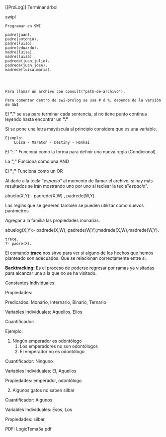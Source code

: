 [[ProLog]]
Terminar árbol

swipl

```SWI
Programar en SWI

padre(juan).
padre(antonio).
padre(luiso).
padre(eduardo).
madre(luisa).
madre(luisa).
padrede(juan,julio).
padrede(juan,jose).
madrede(luisa,maria).




Para llamar un archivo con consult("path-de-archivo").

Para comentar dentro de swi-prolog se usa # ó %, depende de la versión de SWI

```


El **"."** se usa para terminar cada sentencia, si no tiene punto continua leyendo hasta encontrar un **"."**

Si se pone una letra mayúscula al principio considera que es una variable. 

	Ejemplo:
		Luisa - Maraton - Destiny - Honkai

El ":-" Funciona como la forma para definir una nueva regla (Condicional).  

La **","** Funciona como una AND

El **";"** Funciona como un OR

Al darle a la tecla "*espacio*" al momento de llamar el archivo, si hay más resultados se irán mostrando uno por uno al teclear la tecla"*espacio*".

abuelo(X,Y):- padrede(X,W) , padrede(W,Y). 

Las reglas que se generen también se pueden utilizar como nuevos parámetros 

Agregar a la familia las propiedades monarias. 

abuelog(X,Y):- padrede(X,W), padrede(W,Y);madrede(X,W),madrede(W,Y).


```SWI
trace.
?- padre(X).
```

El comando **trace** nos sirve para ver si alguno de los hechos que hemos planteado son adecuados. Que se relacionan correctamente entre si.

**Backtracking:**  Es el proceso de poderse regresar por ramas ya visitadas para alcanzar una a la que no se ha visitado. 

Constantes Individuales:

Propiedades:

Predicados: Monario, Internario, Binario, Ternario 

Variables Individuales: Aquellos, Ellos

Cuantificador: 


Ejemplo:

1. Ningún emperador es odontólogo
	1. Los emperadores no son odontólogos 
	2. El emperador no es odontólogo

Cuantificador: Ninguno

Variables Individuales: El, Aquellos 

Propiedades: emperador, odontólogo

2. Algunos gatos no saben silbar

Cuantificador: Algunos 

Variables Individuales: Esos, Los 

Propiedades: silbar

PDF: LogicTema5a.pdf




